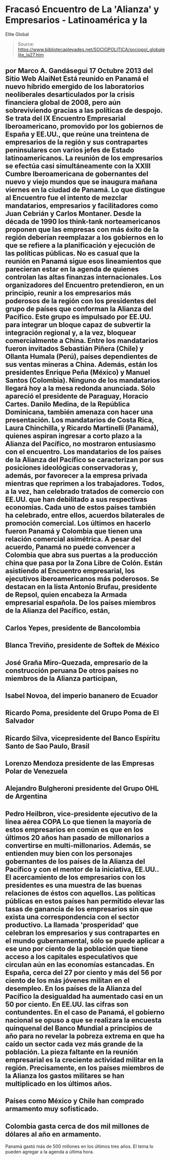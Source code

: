 # Fracasó Encuentro de La 'Alianza' y Empresarios - Latinoamérica y la 
Elite Global

> Source: https://www.bibliotecapleyades.net/SOCIOPOLITICA/sociopol_globalelite_la27.htm

por Marco A. Gandásegui
17 Octubre 2013
del Sitio Web
AlaiNet
Está reunido en Panamá el nuevo híbrido emergido
de los laboratorios neoliberales desarticulados por
la
crisis financiera global de 2008, pero aún sobreviviendo gracias
a las políticas de despojo.
Se trata del IX Encuentro Empresarial
Iberoamericano, promovido por los gobiernos de España y EE.UU., que reúne
una treintena de empresarios de la región y sus contrapartes peninsulares
con varios jefes de Estado latinoamericanos.
La reunión de los empresarios se efectúa casi simultáneamente con la XXIII
Cumbre Iberoamericana de gobernantes del nuevo y viejo mundos que se
inaugura mañana viernes en la ciudad de Panamá.
Lo que distingue al Encuentro fue el intento de mezclar mandatarios,
empresarios y facilitadores como Juan Cebrián y Carlos Montaner.
Desde la década de 1990 los think-tank
norteamericanos proponen que las empresas con más éxito de la región
deberían reemplazar a los gobiernos en lo que se refiere a la planificación
y ejecución de las políticas públicas. No es casual que la reunión en Panamá
sigue esos lineamientos que parecieran estar en la agenda de quienes
controlan las altas finanzas internacionales.
Los organizadores del Encuentro pretendieron, en un principio, reunir a los
empresarios más poderosos de la región con los presidentes del grupo de
países que conforman la Alianza
del Pacífico.
Este grupo es impulsado por EE.UU. para integrar
un bloque capaz de subvertir la integración regional y, a la vez, bloquear
comercialmente a China. Entre los mandatarios fueron invitados Sebastián
Piñera (Chile) y Ollanta Humala (Perú), países dependientes de sus ventas
mineras a China.
Además, están los presidentes Enrique Peña
(México) y Manuel Santos (Colombia).
Ninguno de los mandatarios llegará hoy a la mesa
redonda anunciada. Sólo apareció el presidente de Paraguay, Horacio Cartes.
Danilo Medina, de la República Dominicana, también amenaza con hacer una
presentación.
Los mandatarios de Costa Rica, Laura Chinchilla,
y Ricardo Martinelli (Panamá), quienes aspiran ingresar a corto plazo a la
Alianza del Pacífico, no mostraron entusiasmo con el encuentro.
Los mandatarios de los países de la Alianza del Pacífico se caracterizan
por sus posiciones ideológicas conservadoras y, además, por favorecer a la
empresa privada mientras que reprimen a los trabajadores. Todos, a la vez,
han celebrado tratados de comercio con EE.UU. que han debilitado a sus
respectivas economías.
Cada uno de estos países también ha celebrado,
entre ellos, acuerdos bilaterales de promoción comercial.
Los últimos en hacerlo fueron Panamá y Colombia que tienen una relación
comercial asimétrica. A pesar del acuerdo, Panamá no puede convencer a
Colombia que abra sus puertas a la producción china que pasa por la Zona
Libre de Colón.
Están asistiendo al Encuentro empresarial, los ejecutivos iberoamericanos
más poderosos. Se destacan en la lista Antonio Brufau, presidente de
Repsol, quien encabeza la Armada empresarial española.
De los países miembros de la Alianza del Pacífico, están,
-
Carlos Yepes, presidente de Bancolombia
-
Blanca Treviño, presidente de Softek de
México
-
José Graña Miro-Quezada, empresario de
la construcción peruana
De otros países no miembros de la Alianza
participan,
-
Isabel Novoa, del imperio bananero de
Ecuador
-
Ricardo Poma, presidente del Grupo Poma
de El Salvador
-
Ricardo Silva, vicepresidente del Banco
Espíritu Santo de Sao Paulo, Brasil
-
Lorenzo Mendoza presidente de las
Empresas Polar de Venezuela
-
Alejandro Bulgheroni presidente del
Grupo OHL de Argentina
-
Pedro Heilbron, vice-presidente
ejecutivo de la línea aérea COPA
Lo que tienen la mayoría de estos empresarios en
común es que en los últimos 20 años han pasado de millonarios a
convertirse en multi-millonarios.
Además, se entienden muy bien con los personajes
gobernantes de los países de la Alianza del Pacífico y con el mentor de la
iniciativa, EE.UU..
El acercamiento de los empresarios con los presidentes es una muestra de las
buenas relaciones de éstos con aquellos. Las políticas públicas en estos
países han permitido elevar las tasas de ganancia de los empresarios sin que
exista una correspondencia con el sector productivo.
La llamada 'prosperidad' que celebran los
empresarios y sus contrapartes en el mundo gubernamental, sólo se puede
aplicar a ese uno por ciento de la población que tiene acceso a los
capitales especulativos que circulan aún en las economías estancadas.
En España, cerca del 27 por ciento y más del 56 por ciento de los más
jóvenes militan en el desempleo. En los países de la Alianza del Pacífico la
desigualdad ha aumentado casi en un 50 por ciento. En EE.UU. las cifras son
contundentes.
En el caso de Panamá, el gobierno nacional se
opuso a que se realizara la encuesta quinquenal del Banco Mundial a
principios de año para no revelar la pobreza extrema en que ha caído un
sector cada vez más grande de la población.
La pieza faltante en la reunión empresarial es la creciente actividad
militar en la región.
Precisamente, en los países miembros de la
Alianza los gastos militares se han multiplicado en los últimos años.
-
Países como México y Chile han comprado
armamento muy sofisticado.
-
Colombia gasta cerca de dos mil millones
de dólares al año en armamento.
-
Panamá gastó más de 500 millones en los
últimos tres años.
El tema lo pueden agregar a la agenda a última
hora.
